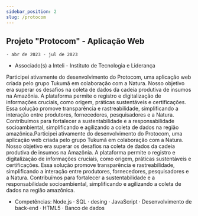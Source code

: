 ```yaml
---
sidebar_position: 2
slug: /protocom
---
```


## Projeto "Protocom" - Aplicação Web
    - abr de 2023 - jul de 2023

- Associado(s) a Inteli - Instituto de Tecnologia e Liderança

Participei ativamente do desenvolvimento do Protocom, uma aplicação web criada pelo grupo Tukumã em colaboração com a Natura. Nosso objetivo era superar os desafios na coleta de dados da cadeia produtiva de insumos na Amazônia. A plataforma permite o registro e digitalização de informações cruciais, como origem, práticas sustentáveis e certificações. Essa solução promove transparência e rastreabilidade, simplificando a interação entre produtores, fornecedores, pesquisadores e a Natura. Contribuímos para fortalecer a sustentabilidade e a responsabilidade socioambiental, simplificando e agilizando a coleta de dados na região amazônica.Participei ativamente do desenvolvimento do Protocom, uma aplicação web criada pelo grupo Tukumã em colaboração com a Natura. Nosso objetivo era superar os desafios na coleta de dados da cadeia produtiva de insumos na Amazônia. A plataforma permite o registro e digitalização de informações cruciais, como origem, práticas sustentáveis e certificações. Essa solução promove transparência e rastreabilidade, simplificando a interação entre produtores, fornecedores, pesquisadores e a Natura. Contribuímos para fortalecer a sustentabilidade e a responsabilidade socioambiental, simplificando e agilizando a coleta de dados na região amazônica.

- Competências: Node.js · SQL · desing · JavaScript · Desenvolvimento de back-end · HTML5 · Banco de dados





